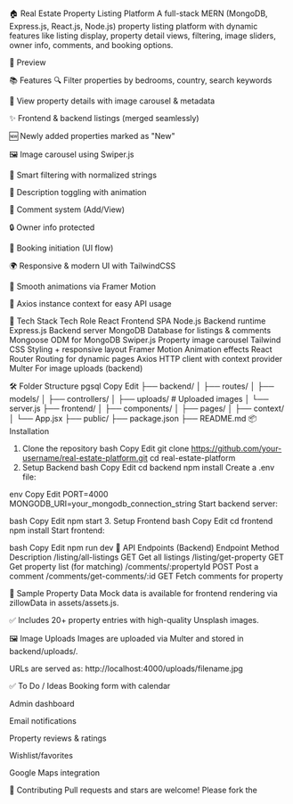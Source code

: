 🏠 Real Estate Property Listing Platform
A full-stack MERN (MongoDB, Express.js, React.js, Node.js) property listing platform with dynamic features like listing display, property detail views, filtering, image sliders, owner info, comments, and booking options.

📸 Preview

📚 Features
🔍 Filter properties by bedrooms, country, search keywords

🏡 View property details with image carousel & metadata

✨ Frontend & backend listings (merged seamlessly)

🆕 Newly added properties marked as "New"

🖼️ Image carousel using Swiper.js

🧠 Smart filtering with normalized strings

🧾 Description toggling with animation

💬 Comment system (Add/View)

🔒 Owner info protected

📅 Booking initiation (UI flow)

🌍 Responsive & modern UI with TailwindCSS

🎥 Smooth animations via Framer Motion

🔄 Axios instance context for easy API usage

🚀 Tech Stack
Tech Role
React Frontend SPA
Node.js Backend runtime
Express.js Backend server
MongoDB Database for listings & comments
Mongoose ODM for MongoDB
Swiper.js Property image carousel
Tailwind CSS Styling + responsive layout
Framer Motion Animation effects
React Router Routing for dynamic pages
Axios HTTP client with context provider
Multer For image uploads (backend)

🛠️ Folder Structure
pgsql
Copy
Edit
├── backend/
│ ├── routes/
│ ├── models/
│ ├── controllers/
│ ├── uploads/ # Uploaded images
│ └── server.js
├── frontend/
│ ├── components/
│ ├── pages/
│ ├── context/
│ └── App.jsx
├── public/
├── package.json
├── README.md
📦 Installation

1. Clone the repository
   bash
   Copy
   Edit
   git clone https://github.com/your-username/real-estate-platform.git
   cd real-estate-platform
2. Setup Backend
   bash
   Copy
   Edit
   cd backend
   npm install
   Create a .env file:

env
Copy
Edit
PORT=4000
MONGODB_URI=your_mongodb_connection_string
Start backend server:

bash
Copy
Edit
npm start 3. Setup Frontend
bash
Copy
Edit
cd frontend
npm install
Start frontend:

bash
Copy
Edit
npm run dev
🔌 API Endpoints (Backend)
Endpoint Method Description
/listing/all-listings GET Get all listings
/listing/get-property GET Get property list (for matching)
/comments/:propertyId POST Post a comment
/comments/get-comments/:id GET Fetch comments for property

🧪 Sample Property Data
Mock data is available for frontend rendering via zillowData in assets/assets.js.

✅ Includes 20+ property entries with high-quality Unsplash images.

🖼️ Image Uploads
Images are uploaded via Multer and stored in backend/uploads/.

URLs are served as: http://localhost:4000/uploads/filename.jpg

✅ To Do / Ideas
Booking form with calendar

Admin dashboard

Email notifications

Property reviews & ratings

Wishlist/favorites

Google Maps integration

🤝 Contributing
Pull requests and stars are welcome! Please fork the
